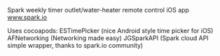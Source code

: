 Spark weekly timer outlet/water-heater remote control iOS app
www.spark.io

Uses cocoapods:
ESTimePicker (nice Android style time picker for iOS)
AFNetworking (Networking made easy)
JGSparkAPI   (Spark cloud API simple wrapper, thanks to spark.io community)
